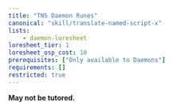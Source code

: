 ```yaml
---
title: "TNS Daemon Runes"
canonical: "skill/translate-named-script-x"
lists:
    - daemon-loresheet
loresheet_tier: 1
loresheet_osp_cost: 10
prerequisites: ["Only available to Daemons"]
requirements: []
restricted: true
---
```

**May not be tutored.**